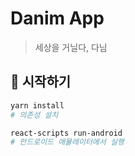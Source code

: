 # Danim App
> 세상을 거닐다, 다님

## 🚀 시작하기
```bash
yarn install
# 의존성 설치

react-scripts run-android
# 안드로이드 애뮬레이터에서 실행
```
